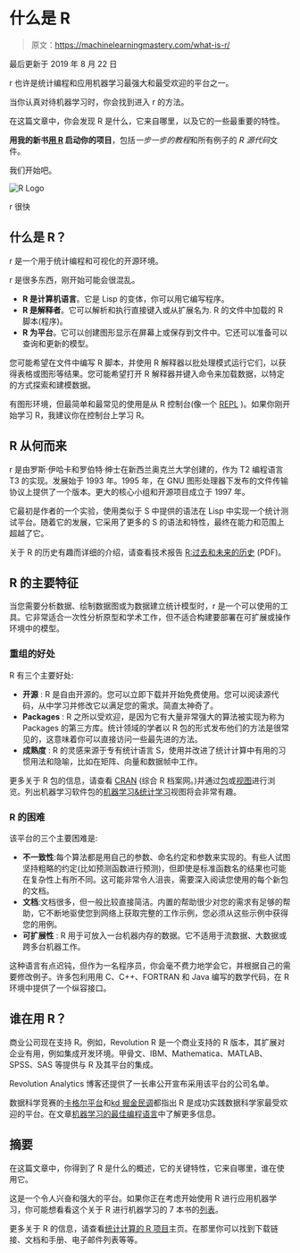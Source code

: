 # 什么是 R

> 原文：<https://machinelearningmastery.com/what-is-r/>

最后更新于 2019 年 8 月 22 日

r 也许是统计编程和应用机器学习最强大和最受欢迎的平台之一。

当你认真对待机器学习时，你会找到进入 r 的方法。

在这篇文章中，你会发现 R 是什么，它来自哪里，以及它的一些最重要的特性。

**用我的新书[用 R](https://machinelearningmastery.com/machine-learning-with-r/) 启动你的项目**，包括*一步一步的教程*和所有例子的 *R 源代码*文件。

我们开始吧。

![R Logo](https://machinelearningmastery.com/wp-content/uploads/2014/08/R-Logo.jpg)

r 很快

## 什么是 R？

r 是一个用于统计编程和可视化的开源环境。

r 是很多东西，刚开始可能会很混乱。

*   **R 是计算机语言**。它是 Lisp 的变体，你可以用它编写程序。
*   **R 是解释者**。它可以解析和执行直接键入或从扩展名为. R 的文件中加载的 R 脚本(程序)。
*   **R 为平台**。它可以创建图形显示在屏幕上或保存到文件中。它还可以准备可以查询和更新的模型。

您可能希望在文件中编写 R 脚本，并使用 R 解释器以批处理模式运行它们，以获得表格或图形等结果。您可能希望打开 R 解释器并键入命令来加载数据，以特定的方式探索和建模数据。

有图形环境，但最简单和最常见的使用是从 R 控制台(像一个 [REPL](https://en.wikipedia.org/wiki/Read%E2%80%93eval%E2%80%93print_loop) )。如果你刚开始学习 R，我建议你在控制台上学习 R。

## R 从何而来

r 是由罗斯·伊哈卡和罗伯特·绅士在新西兰奥克兰大学创建的，作为 T2 编程语言 T3 的实现。发展始于 1993 年。1995 年，在 GNU 图形处理器下发布的文件传输协议上提供了一个版本。更大的核心小组和开源项目成立于 1997 年。

它最初是作者的一个实验，使用类似于 S 中提供的语法在 Lisp 中实现一个统计测试平台。随着它的发展，它采用了更多的 S 的语法和特性，最终在能力和范围上超越了它。

关于 R 的历史有趣而详细的介绍，请查看技术报告 [R:过去和未来的历史](https://www.stat.auckland.ac.nz/~ihaka/downloads/Interface98.pdf) (PDF)。

## R 的主要特征

当您需要分析数据、绘制数据图或为数据建立统计模型时，r 是一个可以使用的工具。它非常适合一次性分析原型和学术工作，但不适合构建要部署在可扩展或操作环境中的模型。

### 重组的好处

R 有三个主要好处:

*   **开源** : R 是自由开源的。您可以立即下载并开始免费使用。您可以阅读源代码，从中学习并修改它以满足您的需求。简直太神奇了。
*   **Packages** : R 之所以受欢迎，是因为它有大量非常强大的算法被实现为称为 Packages 的第三方库。统计领域的学者以 R 包的形式发布他们的方法是很常见的，这意味着你可以直接访问一些最先进的方法。
*   **成熟度** : R 的灵感来源于专有统计语言 S，使用并改进了统计计算中有用的习惯用法和隐喻，比如在矩阵、向量和数据帧中工作。

更多关于 R 包的信息，请查看 [CRAN](https://cran.r-project.org/) (综合 R 档案网。)并通过[包](https://cran.r-project.org/web/packages/available_packages_by_name.html)或[视图](https://cran.r-project.org/web/views/)进行浏览。列出机器学习软件包的[机器学习&统计学习](https://cran.r-project.org/web/views/MachineLearning.html)视图将会非常有趣。

### R 的困难

该平台的三个主要困难是:

*   **不一致性**:每个算法都是用自己的参数、命名约定和参数来实现的。有些人试图坚持粗略的约定(比如预测函数进行预测)，但即使是标准函数名的结果也可能在复杂性上有所不同。这可能非常令人沮丧，需要深入阅读您使用的每个新包的文档。
*   **文档**:文档很多，但一般比较直接简洁。内置的帮助很少对您的需求有足够的帮助，它不断地驱使您到网络上获取完整的工作示例，您必须从这些示例中获得您的用例。
*   **可扩展性** : R 用于可放入一台机器内存的数据。它不适用于流数据、大数据或跨多台机器工作。

这种语言有点迟钝，但作为一名程序员，你会毫不费力地学会它，并根据自己的需要修改例子。许多包利用用 C、C++、FORTRAN 和 Java 编写的数学代码，在 R 环境中提供了一个纵容接口。

## 谁在用 R？

商业公司现在支持 R。例如，Revolution R 是一个商业支持的 R 版本，其扩展对企业有用，例如集成开发环境。甲骨文、IBM、Mathematica、MATLAB、SPSS、SAS 等提供与 R 及其平台的集成。

Revolution Analytics 博客还提供了一长串公开宣布采用该平台的公司名单。

数据科学竞赛的[卡格尔平台](http://blog.kaggle.com/2011/11/27/kagglers-favorite-tools/)和[kd 掘金民调](http://www.kdnuggets.com/polls/2013/languages-analytics-data-mining-data-science.html)都指出 R 是成功实践数据科学家最受欢迎的平台。在文章[机器学习的最佳编程语言](https://machinelearningmastery.com/best-programming-language-for-machine-learning/ "Best Programming Language for Machine Learning")中了解更多信息。

## 摘要

在这篇文章中，你得到了 R 是什么的概述，它的关键特性，它来自哪里，谁在使用它。

这是一个令人兴奋和强大的平台。如果你正在考虑开始使用 R 进行应用机器学习，你可能想看看这个关于 R 进行机器学习的 7 本书的[列表](https://machinelearningmastery.com/books-for-machine-learning-with-r/ "Books for Machine Learning with R")。

更多关于 R 的信息，请查看[统计计算的 R 项目](https://www.r-project.org/)主页。在那里你可以找到下载链接、文档和手册、电子邮件列表等等。